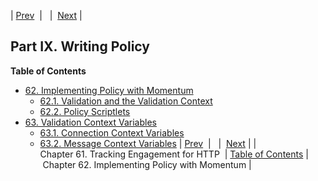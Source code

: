 | [Prev](engagement_tracking_http)  |   |  [Next](policy) |
## Part IX. Writing Policy
**Table of Contents**
* [62\. Implementing Policy with Momentum](policy)
    * [62.1\. Validation and the Validation Context](policy#policy.validation)
    * [62.2\. Policy Scriptlets](implementing.policy.scriptlets)
* [63\. Validation Context Variables](policy.context.variables)
    * [63.1\. Connection Context Variables](policy.context.variables#policy.predefined-context-conn)
    * [63.2\. Message Context Variables](policy.context-mess)
| [Prev](engagement_tracking_http)  |   |  [Next](policy) |
| Chapter 61. Tracking Engagement for HTTP  | [Table of Contents](index) |  Chapter 62. Implementing Policy with Momentum |

